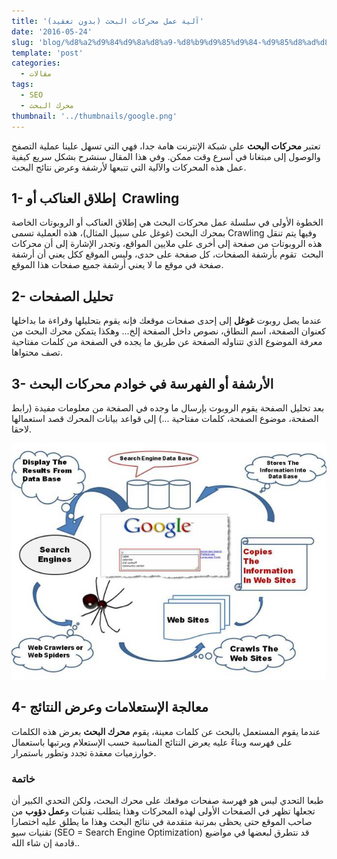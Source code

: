 ```yaml
---
title: 'آلية عمل محركات البحث (بدون تعقيد)'
date: '2016-05-24'
slug: 'blog/%d8%a2%d9%84%d9%8a%d8%a9-%d8%b9%d9%85%d9%84-%d9%85%d8%ad%d8%b1%d9%83%d8%a7%d8%aa-%d8%a7%d9%84%d8%a8%d8%ad%d8%ab-%d8%a8%d8%af%d9%88%d9%86-%d8%aa%d8%b9%d9%82%d9%8a%d8%af'
template: 'post'
categories:
  - مقالات
tags:
  - SEO
  - محرك البحث
thumbnail: '../thumbnails/google.png'
---
```


تعتبر **محركات البحث** على شبكة الإنترنت هامة جدا، فهي التي تسهل علينا عملية التصفح والوصول إلى مبتغانا في أسرع وقت ممكن. وفي هذا المقال سنشرح بشكل سريع كيفية عمل هذه المحركات والآلية التي تتبعها لأرشفة وعرض نتائج البحث.

## 1- إطلاق العناكب أو  Crawling

الخطوة الأولى في سلسلة عمل محركات البحث هي إطلاق العناكب أو الروبوتات الخاصة بمحرك البحث (غوغل على سبيل المثال)، هذه العملية تسمى Crawling وفيها يتم تنقل هذه الروبوتات من صفحة إلى أخرى على ملايين المواقع، وتجدر الإشارة إلى أن محركاث البحث  تقوم بأرشفة الصفحات، كل صفحة على حدى، وليس الموقع ككل يعني أن أرشفة صفحة في موقع ما لا يعني أرشفة جميع صفحات هذا الموقع.

## 2- تحليل الصفحات

عندما يصل روبوت **غوغل** إلى إحدى صفحات موقعك فإنه يقوم بتحليلها وقراءة ما بداخلها كعنوان الصفحة، اسم النطاق، نصوص داخل الصفحة إلخ... وهكذا يتمكن محرك البحث من معرفة الموضوع الذي تتناوله الصفحة عن طريق ما يجده في الصفحة من كلمات مفتاحية تصف محتواها.

## 3- الأرشفة أو الفهرسة في خوادم محركات البحث

بعد تحليل الصفحة يقوم الروبوت بإرسال ما وجده في الصفحة من معلومات مفيدة (رابط الصفحة، موضوع الصفحة، كلمات مفتاحية ...) إلى قواعد بيانات المحرك قصد استعمالها لاحقا.

[![كيفية عمل محرك البحث غوغل](../images/search-engine-crawling.jpg)](../images/search-engine-crawling.jpg)

## 4- معالجة الإستعلامات وعرض النتائج

عندما يقوم المستعمل بالبحث عن كلمات معينة، يقوم **محرك البحث** بعرض هذه الكلمات على فهرسه وبناءً عليه يعرض النتائج المناسبة حسب الإستعلام ويرتبها باستعمال خوارزميات معقدة تجدد وتطور باستمرار.

### خاتمة

طبعا التحدي ليس هو فهرسة صفحات موقعك على محرك البحث، ولكن التحدي الكبير أن تجعلها تظهر في الصفحات الأولى لهذه المحركات وهذا يتطلب تقنيات و**عمل دؤوب** من صاحب الموقع حتى يحظى بمرتبة متقدمة في نتائج البحث وهذا ما يطلق عليه اختصارا تقنيات سيو (SEO = Search Engine Optimization) قد نتطرق لبعضها في مواضيع قادمة إن شاء الله..
